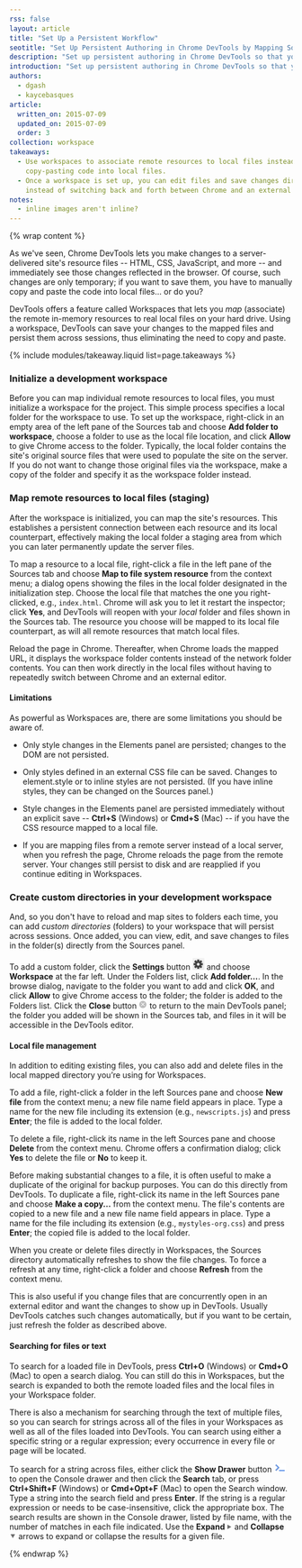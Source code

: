 ```yaml
---
rss: false
layout: article
title: "Set Up a Persistent Workflow"
seotitle: "Set Up Persistent Authoring in Chrome DevTools by Mapping Source Files to Workspaces"
description: "Set up persistent authoring in Chrome DevTools so that you can see your changes immediately and automatically save those changes to disk."
introduction: "Set up persistent authoring in Chrome DevTools so that you can see your changes immediately and automatically save those changes to disk."
authors:
  - dgash
  - kaycebasques
article:
  written_on: 2015-07-09
  updated_on: 2015-07-09
  order: 3
collection: workspace
takeaways:
  - Use workspaces to associate remote resources to local files instead of manually
    copy-pasting code into local files.
  - Once a workspace is set up, you can edit files and save changes directly from Chrome, 
    instead of switching back and forth between Chrome and an external editor. 
notes:
  - inline images aren't inline?
---
```


{% wrap content %}

As we've seen, Chrome DevTools lets you make changes to a 
server-delivered site's resource files -- HTML, CSS, JavaScript, and more -- and 
immediately see those changes reflected in the browser. Of course, such changes are 
only temporary; if you want to save them, you have to manually copy and paste the 
code into local files… or do you?

DevTools offers a feature called Workspaces that lets you *map* (associate) the 
remote in-memory resources to real local files on your hard drive. Using a 
workspace, DevTools can save your changes to the mapped files and persist them 
across sessions, thus eliminating the need to copy and paste.

{% include modules/takeaway.liquid list=page.takeaways %}

### Initialize a development workspace

Before you can map individual remote resources to local files, you must initialize a workspace for the project. This simple process specifies a local folder for the workspace to use. To set up the workspace, right-click in an empty area of the left pane of the Sources tab and choose **Add folder to workspace**, choose a folder to use as the local file location, and click **Allow** to give Chrome access to the folder. 
Typically, the local folder contains the site's original source files that were used to populate the site on the server. If you do not want to change those original files via the workspace, make a copy of the folder and specify it as the workspace folder instead.

### Map remote resources to local files (staging)

After the workspace is initialized, you can map the site's resources. This establishes a persistent connection between each resource and its local counterpart, effectively making the local folder a staging area from which you can later permanently update the server files.

To map a resource to a local file, right-click a file in the left pane of the Sources tab and choose **Map to file system resource** from the context menu; a dialog opens showing the files in the local folder designated in the initialization step. Choose the local file that matches the one you right-clicked, e.g., `index.html`. Chrome will ask you to let it restart the inspector; click **Yes**, and DevTools will reopen with your *local* folder and files shown in the Sources tab. The resource you choose will be mapped to its local file counterpart, as will all remote resources that match local files.

Reload the page in Chrome. Thereafter, when Chrome loads the mapped URL, it displays the workspace folder contents instead of the network folder contents. You can then work directly in the local files without having to repeatedly switch between Chrome and an external editor.

#### Limitations

As powerful as Workspaces are, there are some limitations you should be aware of.

* Only style changes in the Elements panel are persisted; changes to the DOM are not persisted.

* Only styles defined in an external CSS file can be saved. Changes to element.style or to inline styles are not persisted. (If you have inline styles, they can be changed on the Sources panel.)

* Style changes in the Elements panel are persisted immediately without an explicit save -- **Ctrl+S** (Windows) or **Cmd+S** (Mac) -- if you have the CSS resource mapped to a local file.

* If you are mapping files from a remote server instead of a local server, when you refresh the page, Chrome reloads the page from the remote server. Your changes still persist to disk and are reapplied if you continue editing in Workspaces.

### Create custom directories in your development workspace

And, so you don't have to reload and map sites to folders each time, you can add *custom directories* (folders) to your workspace that will persist across sessions. Once added, you can view, edit, and save changes to files in the folder(s) directly from the Sources panel.

To add a custom folder, click the **Settings** button ![Settings](imgs/settings_button.png) and choose **Workspace** at the far left. Under the Folders list, click **Add folder…**. In the browse dialog, navigate to the folder you want to add and click **OK**, and click **Allow** to give Chrome access to the folder; the folder is added to the Folders list. Click the **Close** button ![Close](imgs/close_button.png) to return to the main DevTools panel; the folder you added will be shown in the Sources tab, and files in it will be accessible in the DevTools editor. 

#### Local file management

In addition to editing existing files, you can also add and delete files in the local mapped directory you’re using for Workspaces.

To add a file, right-click a folder in the left Sources pane and choose **New file** from the context menu; a new file name field appears in place. Type a name for the new file including its extension (e.g., `newscripts.js`) and press **Enter**; the file is added to the local folder.

To delete a file, right-click its name in the left Sources pane and choose **Delete** from the context menu. Chrome offers a confirmation dialog; click **Yes** to delete the file or **No** to keep it.

Before making substantial changes to a file, it is often useful to make a duplicate of the original for backup purposes. You can do this directly from DevTools. To duplicate a file, right-click its name in the left Sources pane and choose **Make a copy...** from the context menu. The file's contents are copied to a new file and a new file name field appears in place. Type a name for the file including its extension (e.g., `mystyles-org.css`) and press **Enter**; the copied file is added to the local folder.

When you create or delete files directly in Workspaces, the Sources directory automatically refreshes to show the file changes. To force a refresh at any time, right-click a folder and choose **Refresh** from the context menu.

This is also useful if you change files that are concurrently open in an external editor and want the changes to show up in DevTools. Usually DevTools catches such changes automatically, but if you want to be certain, just refresh the folder as described above.

#### Searching for files or text

To search for a loaded file in DevTools, press **Ctrl+O** (Windows) or **Cmd+O** (Mac) to open a search dialog. You can still do this in Workspaces, but the search is expanded to both the remote loaded files and the local files in your Workspace folder.

There is also a mechanism for searching through the text of multiple files, so you can search for strings across all of the files in your Workspaces as well as all of the files loaded into DevTools. You can search using either a specific string or a regular expression; every occurrence in every file or page will be located.

To search for a string across files, either click the **Show Drawer** button ![Show drawer](imgs/show_drawer_button.png) to open the Console drawer and then click the **Search** tab, or press **Ctrl+Shift+F** (Windows) or **Cmd+Opt+F** (Mac) to open the Search window. Type a string into the search field and press **Enter**. If the string is a regular expression or needs to be case-insensitive, click the appropriate box. The search results are shown in the Console drawer, listed by file name, with the number of matches in each file indicated. Use the **Expand** ![Expand](imgs/expand_button.png) and **Collapse** ![Collapse](imgs/collapse_button.png) arrows to expand or collapse the results for a given file.

{% endwrap %}
